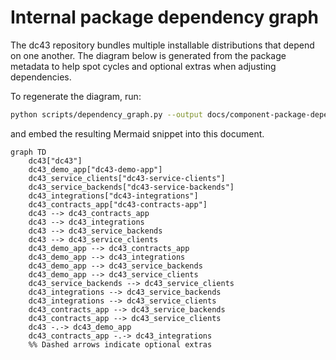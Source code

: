 # Internal package dependency graph

The dc43 repository bundles multiple installable distributions that depend on
one another. The diagram below is generated from the package metadata to help
spot cycles and optional extras when adjusting dependencies.

To regenerate the diagram, run:

```bash
python scripts/dependency_graph.py --output docs/component-package-dependencies.mmd
```

and embed the resulting Mermaid snippet into this document.

```mermaid
graph TD
    dc43["dc43"]
    dc43_demo_app["dc43-demo-app"]
    dc43_service_clients["dc43-service-clients"]
    dc43_service_backends["dc43-service-backends"]
    dc43_integrations["dc43-integrations"]
    dc43_contracts_app["dc43-contracts-app"]
    dc43 --> dc43_contracts_app
    dc43 --> dc43_integrations
    dc43 --> dc43_service_backends
    dc43 --> dc43_service_clients
    dc43_demo_app --> dc43_contracts_app
    dc43_demo_app --> dc43_integrations
    dc43_demo_app --> dc43_service_backends
    dc43_demo_app --> dc43_service_clients
    dc43_service_backends --> dc43_service_clients
    dc43_integrations --> dc43_service_backends
    dc43_integrations --> dc43_service_clients
    dc43_contracts_app --> dc43_service_backends
    dc43_contracts_app --> dc43_service_clients
    dc43 -.-> dc43_demo_app
    dc43_contracts_app -.-> dc43_integrations
    %% Dashed arrows indicate optional extras
```

